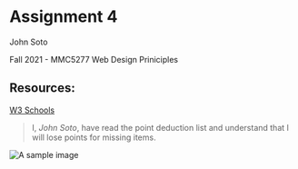 # Assignment 4

John Soto

Fall 2021 - MMC5277 Web Design Priniciples

## Resources:

[W3 Schools](https://www.w3schools.com/)

>I, *John Soto*, have read the point deduction list and understand that I will lose points for missing items.

![A sample image](http://sotocode.com/assignment3/images/skyline.png)